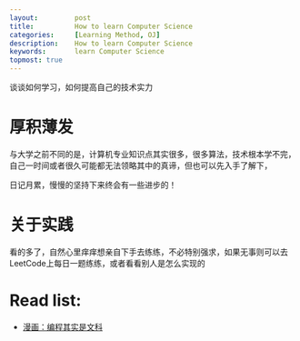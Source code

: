 ```yaml
---
layout:     	post
title:      	How to learn Computer Science
categories: 	[Learning Method, OJ]
description:   	How to learn Computer Science
keywords: 		learn Computer Science
topmost: true
---
```


谈谈如何学习，如何提高自己的技术实力

# 厚积薄发

与大学之前不同的是，计算机专业知识点其实很多，很多算法，技术根本学不完，自己一时间或者很久可能都无法领略其中的真谛，但也可以先入手了解下，

日记月累，慢慢的坚持下来终会有一些进步的！

# 关于实践

看的多了，自然心里痒痒想亲自下手去练练，不必特别强求，如果无事则可以去LeetCode上每日一题练练，或者看看别人是怎么实现的

# Read list:

- [漫画：编程其实是文科](https://www.cxyxiaowu.com/4895.html)





